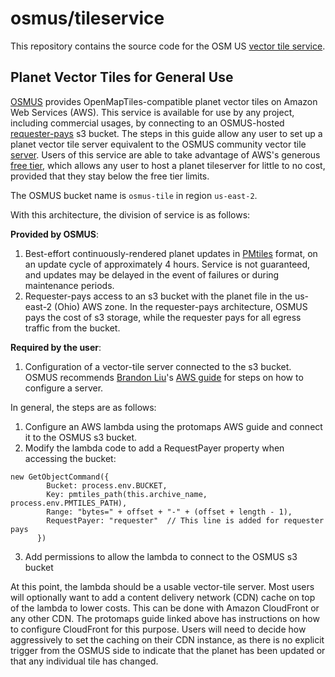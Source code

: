 # osmus/tileservice
This repository contains the source code for the OSM US [vector tile service](https://tile.ourmap.us/).

## Planet Vector Tiles for General Use

[OSMUS](https://openstreetmap.us/) provides OpenMapTiles-compatible planet vector tiles on Amazon Web Services (AWS). This service is available for use by any project, including commercial usages, by connecting to an OSMUS-hosted [requester-pays](https://docs.aws.amazon.com/AmazonS3/latest/userguide/RequesterPaysBuckets.html) s3 bucket. The steps in this guide allow any user to set up a planet vector tile server equivalent to the OSMUS community vector tile [server](https://tile.ourmap.us/). Users of this service are able to take advantage of AWS's generous [free tier](https://aws.amazon.com/free/), which allows any user to host a planet tileserver for little to no cost, provided that they stay below the free tier limits.

The OSMUS bucket name is `osmus-tile` in region `us-east-2`.

With this architecture, the division of service is as follows:

**Provided by OSMUS**:
1. Best-effort continuously-rendered planet updates in [PMtiles](https://docs.protomaps.com/pmtiles/) format, on an update cycle of approximately 4 hours. Service is not guaranteed, and updates may be delayed in the event of failures or during maintenance periods.
2. Requester-pays access to an s3 bucket with the planet file in the us-east-2 (Ohio) AWS zone. In the requester-pays architecture, OSMUS pays the cost of s3 storage, while the requester pays for all egress traffic from the bucket.

**Required by the user**:
1. Configuration of a vector-tile server connected to the s3 bucket. OSMUS recommends [Brandon Liu](https://github.com/bdon)'s [AWS guide](https://docs.protomaps.com/deploy/aws) for steps on how to configure a server.

In general, the steps are as follows:
1. Configure an AWS lambda using the protomaps AWS guide and connect it to the OSMUS s3 bucket.
2. Modify the lambda code to add a RequestPayer property when accessing the bucket:
```javascript=
new GetObjectCommand({
        Bucket: process.env.BUCKET,
        Key: pmtiles_path(this.archive_name, process.env.PMTILES_PATH),
        Range: "bytes=" + offset + "-" + (offset + length - 1),
        RequestPayer: "requester"  // This line is added for requester pays
      })
```
3. Add permissions to allow the lambda to connect to the OSMUS s3 bucket

At this point, the lambda should be a usable vector-tile server. Most users will optionally want to add a content delivery network (CDN) cache on top of the lambda to lower costs. This can be done with Amazon CloudFront or any other CDN. The protomaps guide linked above has instructions on how to configure CloudFront for this purpose. Users will need to decide how aggressively to set the caching on their CDN instance, as there is no explicit trigger from the OSMUS side to indicate that the planet has been updated or that any individual tile has changed. 
